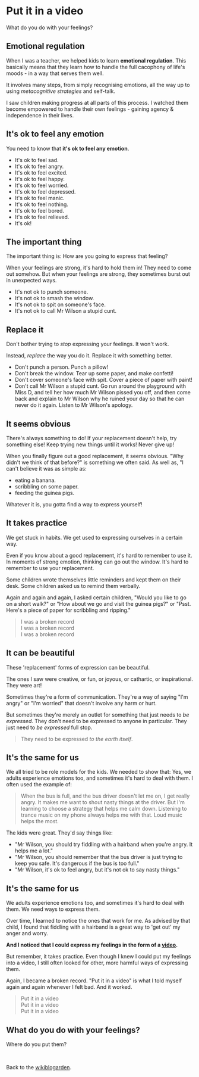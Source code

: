# Put it in a video

What do you do with your feelings?

## Emotional regulation

When I was a teacher, we helped kids to learn **emotional regulation**. This basically means that they learn how to handle the full cacophony of life's moods - in a way that serves them well.

It involves many steps, from simply recognising emotions, all the way up to using *metacognitive strategies* and self-talk.

I saw children making progress at all parts of this process. I watched them become empowered to handle their own feelings - gaining agency & independence in their lives. 

## It's ok to feel any emotion

You need to know that **it's ok to feel any emotion**. 

- It's ok to feel sad.
- It's ok to feel angry.
- It's ok to feel excited.
- It's ok to feel happy.
- It's ok to feel worried.
- It's ok to feel depressed.
- It's ok to feel manic.
- It's ok to feel nothing.
- It's ok to feel bored.
- It's ok to feel relieved.
- It's ok!

## The important thing

The important thing is: How are you going to express that feeling?

When your feelings are strong, it's hard to hold them in! They need to come out somehow. But when your feelings are strong, they sometimes burst out in unexpected ways.

- It's not ok to punch someone.
- It's not ok to smash the window.
- It's not ok to spit on someone's face.
- It's not ok to call Mr Wilson a stupid cunt.

## Replace it

Don't bother trying to *stop* expressing your feelings. It won't work.

Instead, *replace* the way you do it. Replace it with something better.

- Don't punch a person. Punch a pillow!
- Don't break the window. Tear up some paper, and make confetti!
- Don't cover someone's face with spit. Cover a piece of paper with paint!
- Don't call Mr Wilson a stupid cunt. Go run around the playground with Miss D, and tell her how much Mr Wilson pissed you off, and then come back and explain to Mr Wilson why he ruined your day so that he can never do it again. Listen to Mr Wilson's apology.

## It seems obvious

There's always something to do! If your replacement doesn't help, try something else! Keep trying new things until it works! Never give up!

When you finally figure out a good replacement, it seems obvious. "Why didn't we think of that before?" is something we often said. As well as, "I can't believe it was as simple as:

- eating a banana.
- scribbling on some paper.
- feeding the guinea pigs.

Whatever it is, you gotta find a way to express yourself!

## It takes practice

We get stuck in habits. We get used to expressing ourselves in a certain way.

Even if you know about a good replacement, it's hard to remember to use it. In moments of strong emotion, thinking can go out the window. It's hard to remember to use your replacement.

Some children wrote themselves little reminders and kept them on their desk. Some children asked us to remind them verbally.

Again and again and again, I asked certain children, "Would you like to go on a short walk?" or "How about we go and visit the guinea pigs?" or "Psst. Here's a piece of paper for scribbling and ripping."

> I was a broken record<br>
> I was a broken record<br>
> I was a broken record

## It can be beautiful

These 'replacement' forms of expression can be beautiful.

The ones I saw were creative, or fun, or joyous, or cathartic, or inspirational. They were art!

Sometimes they're a form of communication. They're a way of saying "I'm angry" or "I'm worried" that doesn't involve any harm or hurt.

But sometimes they're merely an outlet for something that just needs to *be expressed*. They don't need to be expressed to anyone in particular. They just need to *be expressed* full stop.

> They need to be expressed *to the earth itself*.

## It's the same for us

We all tried to be role models for the kids. We needed to show that: Yes, we adults experience emotions too, and sometimes it's hard to deal with them. I often used the example of:

> When the bus is full, and the bus driver doesn't let me on, I get really angry. It makes me want to shout nasty things at the driver. But I'm learning to choose a strategy that helps me calm down. Listening to trance music on my phone always helps me with that. Loud music helps the most.

The kids were great. They'd say things like:

- "Mr Wilson, you should try fiddling with a hairband when you're angry. It helps me a lot."
- "Mr Wilson, you should remember that the bus driver is just trying to keep you safe. It's dangerous if the bus is too full."
- "Mr Wilson, it's ok to feel angry, but it's not ok to say nasty things."

## It's the same for us

We adults experience emotions too, and sometimes it's hard to deal with them. We need ways to express them.

Over time, I learned to notice the ones that work for me. As advised by that child, I found that fiddling with a hairband is a great way to 'get out' my anger and worry.

**And I noticed that I could express my feelings in the form of a [video](https://youtu.be/YRBtAn240j8).**

But remember, it takes practice. Even though I knew I could put my feelings into a video, I still often looked for other, more harmful ways of expressing them.

Again, I became a broken record. "Put it in a video" is what I told myself again and again whenever I felt bad. And it worked.

> Put it in a video<br>
> Put it in a video<br>
> Put it in a video

## What do you do with your feelings?

Where do you put them?

<br>

Back to the [wikiblogarden](/wikiblogarden).
